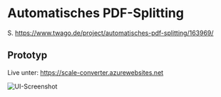# Automatisches PDF-Splitting

S. https://www.twago.de/project/automatisches-pdf-splitting/163969/

## Prototyp

Live unter: https://scale-converter.azurewebsites.net

![UI-Screenshot](ScaleConverter.Web/wwwroot/img/ui-screenshot.png)